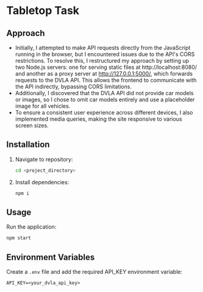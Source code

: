 # Tabletop Task

## Approach

- Initially, I attempted to make API requests directly from the JavaScript running in the browser, but I encountered issues due to the API's CORS restrictions. To resolve this, I restructured my approach by setting up two Node.js servers: one for serving static files at http://localhost:8080/ and another as a proxy server at http://127.0.0.1:5000/, which forwards requests to the DVLA API. This allows the frontend to communicate with the API indirectly, bypassing CORS limitations.
- Additionally, I discovered that the DVLA API did not provide car models or images, so I chose to omit car models entirely and use a placeholder image for all vehicles.
- To ensure a consistent user experience across different devices, I also implemented media queries, making the site responsive to various screen sizes.

## Installation
1. Navigate to repository:
   ```sh
   cd <project_directory>
   ```
2. Install dependencies:
   ```sh
   npm i
   ```

## Usage
Run the application:
```sh
npm start
```

## Environment Variables
Create a `.env` file and add the required API_KEY environment variable:
```
API_KEY=<your_dvla_api_key>
```

